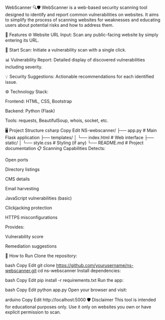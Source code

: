 WebScanner 🔍🛡️
WebScanner is a web-based security scanning tool designed to identify and report common vulnerabilities on websites. It aims to simplify the process of scanning websites for weaknesses and educating users about potential risks and how to address them.

🧰 Features
🌐 Website URL Input: Scan any public-facing website by simply entering its URL.

🚀 Start Scan: Initiate a vulnerability scan with a single click.

📊 Vulnerability Report: Detailed display of discovered vulnerabilities including severity.

💡 Security Suggestions: Actionable recommendations for each identified issue.

⚙️ Technology Stack:

Frontend: HTML, CSS, Bootstrap

Backend: Python (Flask)

Tools: requests, BeautifulSoup, whois, socket, etc.

🖥️ Project Structure
csharp
Copy
Edit
NS-webscanner/
├── app.py              # Main Flask application
├── templates/
│   └── index.html      # Web interface
├── static/
│   └── style.css       # Styling (if any)
└── README.md           # Project documentation
📋 Scanning Capabilities
Detects:

Open ports

Directory listings

CMS details

Email harvesting

JavaScript vulnerabilities (basic)

Clickjacking protection

HTTPS misconfigurations

Provides:

Vulnerability score

Remediation suggestions

🚀 How to Run
Clone the repository:

bash
Copy
Edit
git clone https://github.com/yourusername/ns-webscanner.git
cd ns-webscanner
Install dependencies:

bash
Copy
Edit
pip install -r requirements.txt
Run the app:

bash
Copy
Edit
python app.py
Open your browser and visit:

arduino
Copy
Edit
http://localhost:5000
🛡️ Disclaimer
This tool is intended for educational purposes only. Use it only on websites you own or have explicit permission to scan.

